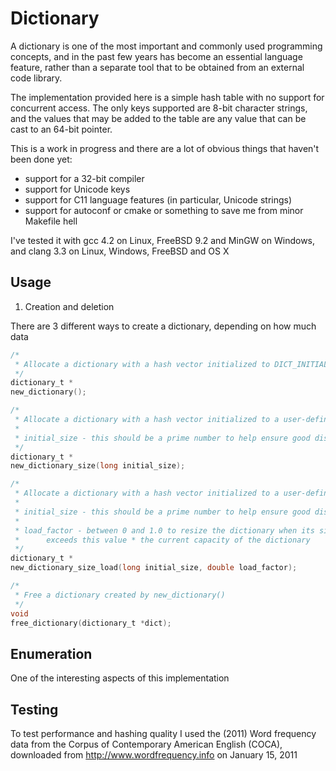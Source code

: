 Dictionary
======

A dictionary is one of the most important and commonly used programming concepts, and in the past few
years has become an essential language feature, rather than a separate tool that to be obtained from
an external code library.

The implementation provided here is a simple hash table with no support for concurrent access. The only keys supported are 8-bit character strings, and the values that may be added to the table are any value that can be cast to an 64-bit pointer.

This is a work in progress and there are a lot of obvious things that haven't been done yet:
* support for a 32-bit compiler
* support for Unicode keys
* support for C11 language features (in particular, Unicode strings)
* support for autoconf or cmake or something to save me from minor Makefile hell

I've tested it with gcc 4.2 on Linux, FreeBSD 9.2 and MinGW on Windows, and clang 3.3 on Linux, Windows, FreeBSD and OS X

Usage
-----

1. Creation and deletion

There are 3 different ways to create a dictionary, depending on how much data 

```C
/*
 * Allocate a dictionary with a hash vector initialized to DICT_INITIAL_SIZE
 */
dictionary_t *
new_dictionary();

/*
 * Allocate a dictionary with a hash vector initialized to a user-defined value
 *
 * initial_size - this should be a prime number to help ensure good distribution
 */
dictionary_t *
new_dictionary_size(long initial_size);

/*
 * Allocate a dictionary with a hash vector initialized to a user-defined value
 *
 * initial_size - this should be a prime number to help ensure good distribution
 *
 * load_factor - between 0 and 1.0 to resize the dictionary when its size
 * 		exceeds this value * the current capacity of the dictionary
 */
dictionary_t *
new_dictionary_size_load(long initial_size, double load_factor);

/*
 * Free a dictionary created by new_dictionary()
 */
void
free_dictionary(dictionary_t *dict);
```

Enumeration
-----

One of the interesting aspects of this implementation  


Testing
-----

To test performance and hashing quality I used the (2011) Word frequency data from the Corpus of Contemporary American
English (COCA), downloaded from http://www.wordfrequency.info on January 15, 2011



